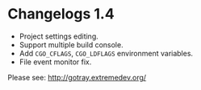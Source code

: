 Changelogs 1.4
==============

- Project settings editing.
- Support multiple build console.
- Add `CGO_CFLAGS`, `CGO_LDFLAGS` environment variables.
- File event monitor fix.

Please see: <http://gotray.extremedev.org/>

